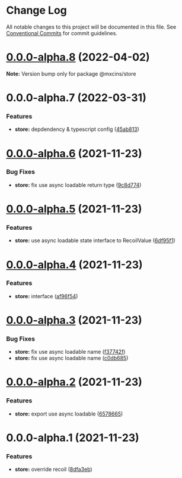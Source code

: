 # Change Log

All notable changes to this project will be documented in this file.
See [Conventional Commits](https://conventionalcommits.org) for commit guidelines.

# [0.0.0-alpha.8](https://github.com/maxiaochuan/mxcins/compare/@mxcins/store@0.0.0-alpha.7...@mxcins/store@0.0.0-alpha.8) (2022-04-02)

**Note:** Version bump only for package @mxcins/store





# 0.0.0-alpha.7 (2022-03-31)


### Features

* **store:** depdendency & typescript config ([45ab813](https://github.com/maxiaochuan/mxcins/commit/45ab813aa1852696996a0e4e18dddfa38e438c93))





# [0.0.0-alpha.6](https://github.com/maxiaochuan/mxcins/compare/@mxcins/store@0.0.0-alpha.5...@mxcins/store@0.0.0-alpha.6) (2021-11-23)


### Bug Fixes

* **store:** fix use async loadable return type ([9c8d774](https://github.com/maxiaochuan/mxcins/commit/9c8d774099ec32b26e39f139540edfad0419f152))





# [0.0.0-alpha.5](https://github.com/maxiaochuan/mxcins/compare/@mxcins/store@0.0.0-alpha.4...@mxcins/store@0.0.0-alpha.5) (2021-11-23)


### Features

* **store:** use async loadable state interface to RecoilValue ([6df95f1](https://github.com/maxiaochuan/mxcins/commit/6df95f1cee154e149b6452d8614263ecb7bfbcec))





# [0.0.0-alpha.4](https://github.com/maxiaochuan/mxcins/compare/@mxcins/store@0.0.0-alpha.3...@mxcins/store@0.0.0-alpha.4) (2021-11-23)


### Features

* **store:** interface ([af96f54](https://github.com/maxiaochuan/mxcins/commit/af96f5450819e751678070d9579d7064a96be35f))





# [0.0.0-alpha.3](https://github.com/maxiaochuan/mxcins/compare/@mxcins/store@0.0.0-alpha.2...@mxcins/store@0.0.0-alpha.3) (2021-11-23)


### Bug Fixes

* **store:** fix use async loadable name ([f37742f](https://github.com/maxiaochuan/mxcins/commit/f37742f398e24211461a1e7dedbd06e778626867))
* **store:** fix use async loadable name ([c0db685](https://github.com/maxiaochuan/mxcins/commit/c0db685b287818219a69314d5d437d0b74208df8))





# [0.0.0-alpha.2](https://github.com/maxiaochuan/mxcins/compare/@mxcins/store@0.0.0-alpha.1...@mxcins/store@0.0.0-alpha.2) (2021-11-23)


### Features

* **store:** export use async loadable ([6578665](https://github.com/maxiaochuan/mxcins/commit/657866533df48eeed32d1e61324309d710795ae4))





# 0.0.0-alpha.1 (2021-11-23)


### Features

* **store:** override recoil ([8dfa3eb](https://github.com/maxiaochuan/mxcins/commit/8dfa3eb0508b2033b966c799a2358dfd1ae9fd7e))
